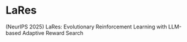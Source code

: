 # LaRes
(NeurIPS 2025) LaRes: Evolutionary Reinforcement Learning with LLM-based Adaptive Reward Search
